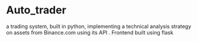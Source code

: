 # Auto_trader
a trading system, built in python, implementing a technical analysis strategy on assets from Binance.com using its API . Frontend built using flask
